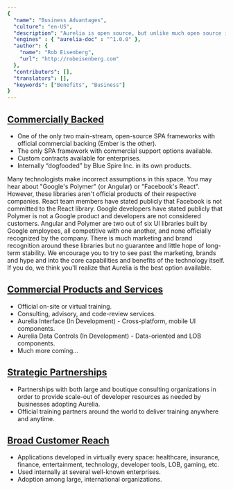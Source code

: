 ```yaml
---
{
  "name": "Business Advantages",
  "culture": "en-US",
  "description": "Aurelia is open source, but unlike much open source in the JavaScript space, Aurelia is an official product with commercial backing. If your business is going to spend significant money building software, you want to do it on a platform that's committed to you as a customer. You want to be able to form a relationship with your technology provider to ensure that you and your developers have a solid platform upon which to build your business now and in the years to come. This article details a few important business advantages which you won't find all together in any product besides Aurelia.",
  "engines" : { "aurelia-doc" : "^1.0.0" },
  "author": {
  	"name": "Rob Eisenberg",
  	"url": "http://robeisenberg.com"
  },
  "contributors": [],
  "translators": [],
  "keywords": ["Benefits", "Business"]
}
---
```


## [Commercially Backed](aurelia-doc://section/1/version/1.0.0)

* One of the only two main-stream, open-source SPA frameworks with official commercial backing (Ember is the other).
* The only SPA framework with commercial support options available.
* Custom contracts available for enterprises.
* Internally “dogfooded” by Blue Spire Inc. in its own products.

Many technologists make incorrect assumptions in this space. You may hear about "Google's Polymer" (or Angular) or "Facebook's React". However, these libraries aren't official products of their respective companies. React team members have stated publicly that Facebook is not committed to the React library. Google developers have stated publicly that Polymer is not a Google product and developers are not considered customers. Angular and Polymer are two out of six UI libraries built by Google employees, all competitive with one another, and none officially recognized by the company. There is much marketing and brand recognition around these libraries but no guarantee and little hope of long-term stability. We encourage you to try to see past the marketing, brands and hype and into the core capabilities and benefits of the technology itself. If you do, we think you'll realize that Aurelia is the best option available.

## [Commercial Products and Services](aurelia-doc://section/2/version/1.0.0)

* Official on-site or virtual training.
* Consulting, advisory, and code-review services.
* Aurelia Interface (In Development) - Cross-platform, mobile UI components.
* Aurelia Data Controls (In Development) - Data-oriented and LOB components.
* Much more coming...

## [Strategic Partnerships](aurelia-doc://section/3/version/1.0.0)

* Partnerships with both large and boutique consulting organizations in order to provide scale-out of developer resources as needed by businesses adopting Aurelia.
* Official training partners around the world to deliver training anywhere and anytime.

## [Broad Customer Reach](aurelia-doc://section/4/version/1.0.0)

* Applications developed in virtually every space: healthcare, insurance, finance, entertainment, technology, developer tools, LOB, gaming, etc.
* Used internally at several well-known enterprises.
* Adoption among large, international organizations.
